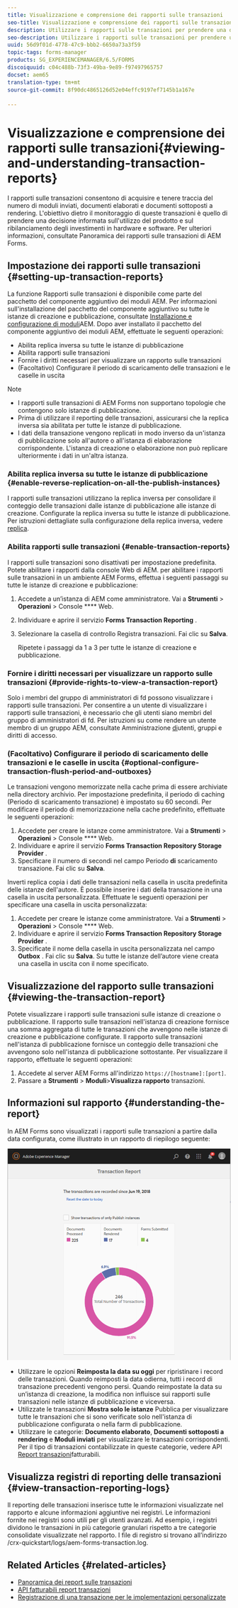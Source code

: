 ```yaml
---
title: Visualizzazione e comprensione dei rapporti sulle transazioni
seo-title: Visualizzazione e comprensione dei rapporti sulle transazioni
description: Utilizzare i rapporti sulle transazioni per prendere una decisione informata sull'utilizzo del prodotto e sul ribilanciamento degli investimenti in hardware e software.
seo-description: Utilizzare i rapporti sulle transazioni per prendere una decisione informata sull'utilizzo del prodotto e sul ribilanciamento degli investimenti in hardware e software.
uuid: 56d9f01d-4778-47c9-bbb2-6650a73a3f59
topic-tags: forms-manager
products: SG_EXPERIENCEMANAGER/6.5/FORMS
discoiquuid: c04c488b-73f3-49ba-9e89-f97497965757
docset: aem65
translation-type: tm+mt
source-git-commit: 8f90dc4865126d52e04effc9197ef7145b1a167e

---
```



# Visualizzazione e comprensione dei rapporti sulle transazioni{#viewing-and-understanding-transaction-reports}

I rapporti sulle transazioni consentono di acquisire e tenere traccia del numero di moduli inviati, documenti elaborati e documenti sottoposti a rendering. L&#39;obiettivo dietro il monitoraggio di queste transazioni è quello di prendere una decisione informata sull&#39;utilizzo del prodotto e sul ribilanciamento degli investimenti in hardware e software. Per ulteriori informazioni, consultate Panoramica [](../../forms/using/transaction-reports-overview.md)dei rapporti sulle transazioni di AEM Forms.

## Impostazione dei rapporti sulle transazioni {#setting-up-transaction-reports}

La funzione Rapporti sulle transazioni è disponibile come parte del pacchetto del componente aggiuntivo dei moduli AEM. Per informazioni sull&#39;installazione del pacchetto del componente aggiuntivo su tutte le istanze di creazione e pubblicazione, consultate [Installazione e configurazione di moduli](/help/forms/using/installing-configuring-aem-forms-osgi.md)AEM. Dopo aver installato il pacchetto del componente aggiuntivo dei moduli AEM, effettuate le seguenti operazioni:

* Abilita replica inversa su tutte le istanze di pubblicazione
* Abilita rapporti sulle transazioni
* Fornire i diritti necessari per visualizzare un rapporto sulle transazioni
* (Facoltativo) Configurare il periodo di scaricamento delle transazioni e le caselle in uscita [](/help/forms/using/installing-configuring-aem-forms-osgi.md)

>[!NOTE]
>
>* I rapporti sulle transazioni di AEM Forms non supportano topologie che contengono solo istanze di pubblicazione.
>* Prima di utilizzare il reporting delle transazioni, assicurarsi che la replica inversa sia abilitata per tutte le istanze di pubblicazione.
>* I dati della transazione vengono replicati in modo inverso da un&#39;istanza di pubblicazione solo all&#39;autore o all&#39;istanza di elaborazione corrispondente. L&#39;istanza di creazione o elaborazione non può replicare ulteriormente i dati in un&#39;altra istanza.
>



### Abilita replica inversa su tutte le istanze di pubblicazione {#enable-reverse-replication-on-all-the-publish-instances}

I rapporti sulle transazioni utilizzano la replica inversa per consolidare il conteggio delle transazioni dalle istanze di pubblicazione alle istanze di creazione. Configurate la replica inversa su tutte le istanze di pubblicazione. Per istruzioni dettagliate sulla configurazione della replica inversa, vedere [replica](/help/sites-deploying/replication.md).

### Abilita rapporti sulle transazioni {#enable-transaction-reports}

I rapporti sulle transazioni sono disattivati per impostazione predefinita. Potete abilitare i rapporti dalla console Web di AEM. per abilitare i rapporti sulle transazioni in un ambiente AEM Forms, effettua i seguenti passaggi su tutte le istanze di creazione e pubblicazione:

1. Accedete a un’istanza di AEM come amministratore. Vai a **Strumenti** > **Operazioni** > Console **** Web.
1. Individuare e aprire il servizio **Forms Transaction Reporting** .
1. Selezionare la casella di controllo Registra transazioni. Fai clic su **Salva**.

   Ripetete i passaggi da 1 a 3 per tutte le istanze di creazione e pubblicazione.

### Fornire i diritti necessari per visualizzare un rapporto sulle transazioni {#provide-rights-to-view-a-transaction-report}

Solo i membri del gruppo di amministratori di fd possono visualizzare i rapporti sulle transazioni. Per consentire a un utente di visualizzare i rapporti sulle transazioni, è necessario che gli utenti siano membri del gruppo di amministratori di fd. Per istruzioni su come rendere un utente membro di un gruppo AEM, consultate Amministrazione [di](/help/sites-administering/user-group-ac-admin.md)utenti, gruppi e diritti di accesso.

### (Facoltativo) Configurare il periodo di scaricamento delle transazioni e le caselle in uscita {#optional-configure-transaction-flush-period-and-outboxes}

Le transazioni vengono memorizzate nella cache prima di essere archiviate nella directory archivio. Per impostazione predefinita, il periodo di caching (Periodo di scaricamento transazione) è impostato su 60 secondi. Per modificare il periodo di memorizzazione nella cache predefinito, effettuate le seguenti operazioni:

1. Accedete per creare le istanze come amministratore. Vai a **Strumenti** > **Operazioni** > Console **** Web.
1. Individuare e aprire il servizio **Forms Transaction Repository Storage Provider** .
1. Specificare il numero di secondi nel campo Periodo **di** scaricamento transazione. Fai clic su **Salva**.

Inverti replica copia i dati delle transazioni nella casella in uscita predefinita delle istanze dell&#39;autore. È possibile inserire i dati della transazione in una casella in uscita personalizzata. Effettuate le seguenti operazioni per specificare una casella in uscita personalizzata:

1. Accedete per creare le istanze come amministratore. Vai a **Strumenti** > **Operazioni** > Console **** Web.
1. Individuare e aprire il servizio **Forms Transaction Repository Storage Provider** .
1. Specificate il nome della casella in uscita personalizzata nel campo **Outbox** . Fai clic su **Salva**. Su tutte le istanze dell’autore viene creata una casella in uscita con il nome specificato.

## Visualizzazione del rapporto sulle transazioni {#viewing-the-transaction-report}

Potete visualizzare i rapporti sulle transazioni sulle istanze di creazione o pubblicazione. Il rapporto sulle transazioni nell&#39;istanza di creazione fornisce una somma aggregata di tutte le transazioni che avvengono nelle istanze di creazione e pubblicazione configurate. Il rapporto sulle transazioni nell&#39;istanza di pubblicazione fornisce un conteggio delle transazioni che avvengono solo nell&#39;istanza di pubblicazione sottostante. Per visualizzare il rapporto, effettuate le seguenti operazioni:

1. Accedete al server AEM Forms all&#39;indirizzo `https://[hostname]:[port]`.
1. Passare a **Strumenti** > **Moduli**>**Visualizza rapporto** transazioni.

## Informazioni sul rapporto {#understanding-the-report}

In AEM Forms sono visualizzati i rapporti sulle transazioni a partire dalla data configurata, come illustrato in un rapporto di riepilogo seguente:

![sample-transaction-report-author](assets/sample-transaction-report-author.png)

* Utilizzare le opzioni **Reimposta la data su oggi** per ripristinare i record delle transazioni. Quando reimposti la data odierna, tutti i record di transazione precedenti vengono persi. Quando reimpostate la data su un’istanza di creazione, la modifica non influisce sui rapporti sulle transazioni nelle istanze di pubblicazione e viceversa.
* Utilizzate le transazioni **Mostra solo le istanze** Pubblica per visualizzare tutte le transazioni che si sono verificate solo nell&#39;istanza di pubblicazione configurata o nella farm di pubblicazione.
* Utilizzare le categorie: **Documento elaborato**, **Documenti sottoposti a rendering** e **Moduli inviati** per visualizzare le transazioni corrispondenti. Per il tipo di transazioni contabilizzate in queste categorie, vedere API [Report transazioni](../../forms/using/transaction-reports-billable-apis.md)fatturabili.

## Visualizza registri di reporting delle transazioni {#view-transaction-reporting-logs}

Il reporting delle transazioni inserisce tutte le informazioni visualizzate nel rapporto e alcune informazioni aggiuntive nei registri. Le informazioni fornite nei registri sono utili per gli utenti avanzati. Ad esempio, i registri dividono le transazioni in più categorie granulari rispetto a tre categorie consolidate visualizzate nel rapporto. I file di registro si trovano all’indirizzo /crx-quickstart/logs/aem-forms-transaction.log.

## Related Articles {#related-articles}

* [Panoramica dei report sulle transazioni](../../forms/using/transaction-reports-overview.md)
* [API fatturabili report transazioni](../../forms/using/transaction-reports-billable-apis.md)
* [Registrazione di una transazione per le implementazioni personalizzate](/help/forms/using/record-transaction-custom-implementation.md)

